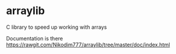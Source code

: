 # arraylib
 C library to speed up working with arrays
 
 Documentation is there https://rawgit.com/Nikodim777/arraylib/tree/master/doc/index.html
